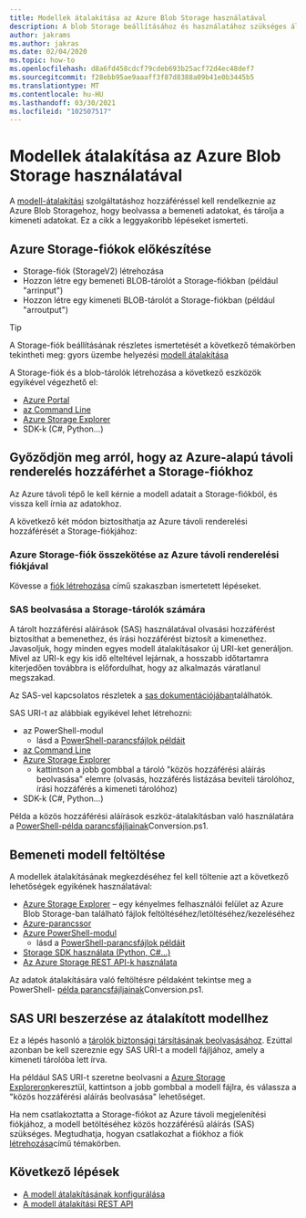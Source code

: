 ```yaml
---
title: Modellek átalakítása az Azure Blob Storage használatával
description: A blob Storage beállításához és használatához szükséges általános lépéseket ismerteti a modell átalakításához.
author: jakrams
ms.author: jakras
ms.date: 02/04/2020
ms.topic: how-to
ms.openlocfilehash: d8a6fd458cdcf79cdeb693b25acf72d4ec48def7
ms.sourcegitcommit: f28ebb95ae9aaaff3f87d8388a09b41e0b3445b5
ms.translationtype: MT
ms.contentlocale: hu-HU
ms.lasthandoff: 03/30/2021
ms.locfileid: "102507517"
---
```

# <a name="use-azure-blob-storage-for-model-conversion"></a>Modellek átalakítása az Azure Blob Storage használatával

A [modell-átalakítási](model-conversion.md) szolgáltatáshoz hozzáféréssel kell rendelkeznie az Azure Blob Storagehoz, hogy beolvassa a bemeneti adatokat, és tárolja a kimeneti adatokat. Ez a cikk a leggyakoribb lépéseket ismerteti.

## <a name="prepare-azure-storage-accounts"></a>Azure Storage-fiókok előkészítése

- Storage-fiók (StorageV2) létrehozása
- Hozzon létre egy bemeneti BLOB-tárolót a Storage-fiókban (például "arrinput")
- Hozzon létre egy kimeneti BLOB-tárolót a Storage-fiókban (például "arroutput")

> [!TIP]
> A Storage-fiók beállításának részletes ismertetését a következő témakörben tekintheti meg: gyors üzembe helyezési [modell átalakítása](../../quickstarts/convert-model.md)

A Storage-fiók és a blob-tárolók létrehozása a következő eszközök egyikével végezhető el:

- [Azure Portal](https://portal.azure.com)
- [az Command Line](/cli/azure/install-azure-cli)
- [Azure Storage Explorer](https://azure.microsoft.com/features/storage-explorer/)
- SDK-k (C#, Python...)

## <a name="ensure-azure-remote-rendering-can-access-your-storage-account"></a>Győződjön meg arról, hogy az Azure-alapú távoli renderelés hozzáférhet a Storage-fiókhoz

Az Azure távoli tépő le kell kérnie a modell adatait a Storage-fiókból, és vissza kell írnia az adatokhoz.

A következő két módon biztosíthatja az Azure távoli renderelési hozzáférését a Storage-fiókjához:

### <a name="connect-your-azure-storage-account-with-your-azure-remote-rendering-account"></a>Azure Storage-fiók összekötése az Azure távoli renderelési fiókjával

Kövesse a [fiók létrehozása](../create-an-account.md#link-storage-accounts) című szakaszban ismertetett lépéseket.

### <a name="retrieve-sas-for-the-storage-containers"></a>SAS beolvasása a Storage-tárolók számára

A tárolt hozzáférési aláírások (SAS) használatával olvasási hozzáférést biztosíthat a bemenethez, és írási hozzáférést biztosít a kimenethez. Javasoljuk, hogy minden egyes modell átalakításakor új URI-ket generáljon. Mivel az URI-k egy kis idő elteltével lejárnak, a hosszabb időtartamra kiterjedően továbbra is előfordulhat, hogy az alkalmazás váratlanul megszakad.

Az SAS-vel kapcsolatos részletek a [sas dokumentációjában](../../../storage/common/storage-sas-overview.md)találhatók.

SAS URI-t az alábbiak egyikével lehet létrehozni:

- az PowerShell-modul
  - lásd a [PowerShell-parancsfájlok példáit](../../samples/powershell-example-scripts.md)
- [az Command Line](/cli/azure/install-azure-cli)
- [Azure Storage Explorer](https://azure.microsoft.com/features/storage-explorer/)
  - kattintson a jobb gombbal a tároló "közös hozzáférési aláírás beolvasása" elemre (olvasás, hozzáférés listázása beviteli tárolóhoz, írási hozzáférés a kimeneti tárolóhoz)
- SDK-k (C#, Python...)

Példa a közös hozzáférési aláírások eszköz-átalakításban való használatára a [PowerShell-példa parancsfájljainak](../../samples/powershell-example-scripts.md#script-conversionps1)Conversion.ps1.

## <a name="upload-an-input-model"></a>Bemeneti modell feltöltése

A modellek átalakításának megkezdéséhez fel kell töltenie azt a következő lehetőségek egyikének használatával:

- [Azure Storage Explorer](https://azure.microsoft.com/features/storage-explorer/) – egy kényelmes felhasználói felület az Azure Blob Storage-ban található fájlok feltöltéséhez/letöltéséhez/kezeléséhez
- [Azure-parancssor](../../../storage/blobs/storage-quickstart-blobs-cli.md)
- [Azure PowerShell-modul](/powershell/azure/install-az-ps)
  - lásd a [PowerShell-parancsfájlok példáit](../../samples/powershell-example-scripts.md)
- [Storage SDK használata (Python, C#...)](../../../storage/index.yml)
- [Az Azure Storage REST API-k használata](/rest/api/storageservices/blob-service-rest-api)

Az adatok átalakítására való feltöltésre példaként tekintse meg a PowerShell- [példa parancsfájljainak](../../samples/powershell-example-scripts.md#script-conversionps1)Conversion.ps1.

## <a name="get-a-sas-uri-for-the-converted-model"></a>SAS URI beszerzése az átalakított modellhez

Ez a lépés hasonló a [tárolók biztonsági társításának beolvasásához](#retrieve-sas-for-the-storage-containers). Ezúttal azonban be kell szereznie egy SAS URI-t a modell fájljához, amely a kimeneti tárolóba lett írva.

Ha például SAS URI-t szeretne beolvasni a [Azure Storage Exploreron](https://azure.microsoft.com/features/storage-explorer/)keresztül, kattintson a jobb gombbal a modell fájlra, és válassza a "közös hozzáférési aláírás beolvasása" lehetőséget.

Ha nem csatlakoztatta a Storage-fiókot az Azure távoli megjelenítési fiókjához, a modell betöltéséhez közös hozzáférésű aláírás (SAS) szükséges. Megtudhatja, hogyan csatlakozhat a fiókhoz a fiók [létrehozása](../create-an-account.md#link-storage-accounts)című témakörben.

## <a name="next-steps"></a>Következő lépések

- [A modell átalakításának konfigurálása](configure-model-conversion.md)
- [A modell átalakítási REST API](conversion-rest-api.md)

